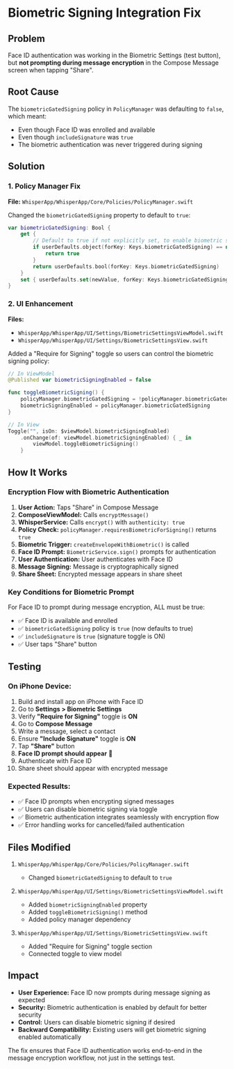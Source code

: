 # Biometric Signing Integration Fix

## Problem
Face ID authentication was working in the Biometric Settings (test button), but **not prompting during message encryption** in the Compose Message screen when tapping "Share".

## Root Cause
The `biometricGatedSigning` policy in `PolicyManager` was defaulting to `false`, which meant:
- Even though Face ID was enrolled and available
- Even though `includeSignature` was `true` 
- The biometric authentication was never triggered during signing

## Solution

### 1. Policy Manager Fix
**File:** `WhisperApp/WhisperApp/Core/Policies/PolicyManager.swift`

Changed the `biometricGatedSigning` property to default to `true`:

```swift
var biometricGatedSigning: Bool {
    get { 
        // Default to true if not explicitly set, to enable biometric signing by default
        if userDefaults.object(forKey: Keys.biometricGatedSigning) == nil {
            return true
        }
        return userDefaults.bool(forKey: Keys.biometricGatedSigning) 
    }
    set { userDefaults.set(newValue, forKey: Keys.biometricGatedSigning) }
}
```

### 2. UI Enhancement
**Files:** 
- `WhisperApp/WhisperApp/UI/Settings/BiometricSettingsViewModel.swift`
- `WhisperApp/WhisperApp/UI/Settings/BiometricSettingsView.swift`

Added a "Require for Signing" toggle so users can control the biometric signing policy:

```swift
// In ViewModel
@Published var biometricSigningEnabled = false

func toggleBiometricSigning() {
    policyManager.biometricGatedSigning = !policyManager.biometricGatedSigning
    biometricSigningEnabled = policyManager.biometricGatedSigning
}

// In View
Toggle("", isOn: $viewModel.biometricSigningEnabled)
    .onChange(of: viewModel.biometricSigningEnabled) { _ in
        viewModel.toggleBiometricSigning()
    }
```

## How It Works

### Encryption Flow with Biometric Authentication

1. **User Action:** Taps "Share" in Compose Message
2. **ComposeViewModel:** Calls `encryptMessage()`
3. **WhisperService:** Calls `encrypt()` with `authenticity: true`
4. **Policy Check:** `policyManager.requiresBiometricForSigning()` returns `true`
5. **Biometric Trigger:** `createEnvelopeWithBiometric()` is called
6. **Face ID Prompt:** `BiometricService.sign()` prompts for authentication
7. **User Authentication:** User authenticates with Face ID
8. **Message Signing:** Message is cryptographically signed
9. **Share Sheet:** Encrypted message appears in share sheet

### Key Conditions for Biometric Prompt

For Face ID to prompt during message encryption, ALL must be true:
- ✅ Face ID is available and enrolled
- ✅ `biometricGatedSigning` policy is `true` (now defaults to true)
- ✅ `includeSignature` is `true` (signature toggle is ON)
- ✅ User taps "Share" button

## Testing

### On iPhone Device:
1. Build and install app on iPhone with Face ID
2. Go to **Settings > Biometric Settings**
3. Verify **"Require for Signing"** toggle is **ON**
4. Go to **Compose Message**
5. Write a message, select a contact
6. Ensure **"Include Signature"** toggle is **ON**
7. Tap **"Share"** button
8. **Face ID prompt should appear** 🎉
9. Authenticate with Face ID
10. Share sheet should appear with encrypted message

### Expected Results:
- ✅ Face ID prompts when encrypting signed messages
- ✅ Users can disable biometric signing via toggle
- ✅ Biometric authentication integrates seamlessly with encryption flow
- ✅ Error handling works for cancelled/failed authentication

## Files Modified

1. `WhisperApp/WhisperApp/Core/Policies/PolicyManager.swift`
   - Changed `biometricGatedSigning` to default to `true`

2. `WhisperApp/WhisperApp/UI/Settings/BiometricSettingsViewModel.swift`
   - Added `biometricSigningEnabled` property
   - Added `toggleBiometricSigning()` method
   - Added policy manager dependency

3. `WhisperApp/WhisperApp/UI/Settings/BiometricSettingsView.swift`
   - Added "Require for Signing" toggle section
   - Connected toggle to view model

## Impact

- **User Experience:** Face ID now prompts during message signing as expected
- **Security:** Biometric authentication is enabled by default for better security
- **Control:** Users can disable biometric signing if desired
- **Backward Compatibility:** Existing users will get biometric signing enabled automatically

The fix ensures that Face ID authentication works end-to-end in the message encryption workflow, not just in the settings test.